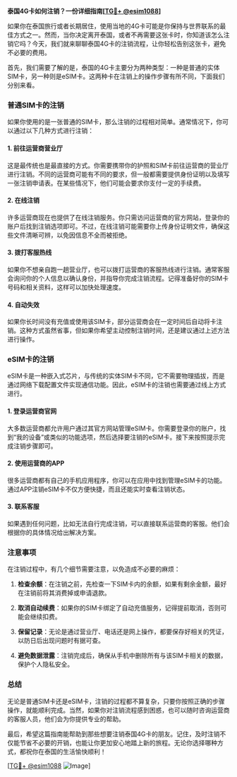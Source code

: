 **泰国4G卡如何注销？一份详细指南[[TG💪+ @esim1088](https://t.me/s/esim1088)]**

如果你在泰国旅行或者长期居住，使用当地的4G卡可能是你保持与世界联系的最佳方式之一。然而，当你决定离开泰国，或者不再需要这张卡时，你知道该怎么注销它吗？今天，我们就来聊聊泰国4G卡的注销流程，让你轻松告别这张卡，避免不必要的费用。

首先，我们需要了解的是，泰国的4G卡主要分为两种类型：一种是普通的实体SIM卡，另一种则是eSIM卡。这两种卡在注销上的操作步骤有所不同，下面我们分别来看。

### **普通SIM卡的注销**

如果你使用的是一张普通的SIM卡，那么注销的过程相对简单。通常情况下，你可以通过以下几种方式进行注销：

#### **1. 前往运营商营业厅**
这是最传统也是最直接的方式。你需要携带你的护照和SIM卡前往运营商的营业厅进行注销。不同的运营商可能有不同的要求，但一般都需要提供身份证明以及填写一张注销申请表。在某些情况下，他们可能会要求你支付一定的手续费。

#### **2. 在线注销**
许多运营商现在也提供了在线注销服务。你只需访问运营商的官方网站，登录你的账户后找到注销选项即可。不过，在线注销可能需要你上传身份证明文件，确保这些文件清晰可辨，以免因信息不全而被拒绝。

#### **3. 拨打客服热线**
如果你不想亲自跑一趟营业厅，也可以拨打运营商的客服热线进行注销。通常客服会询问你的个人信息以确认身份，并指导你完成注销流程。记得准备好你的SIM卡号码和相关资料，这样可以加快处理速度。

#### **4. 自动失效**
如果你长时间没有充值或使用该SIM卡，部分运营商会在一定时间后自动将卡注销。这种方式虽然省事，但如果你希望主动控制注销时间，还是建议通过上述方法进行操作。

### **eSIM卡的注销**

eSIM卡是一种嵌入式芯片，与传统的实体SIM卡不同，它不需要物理插拔，而是通过网络下载配置文件实现通信功能。因此，eSIM卡的注销也需要通过线上方式进行。

#### **1. 登录运营商官网**
大多数运营商都允许用户通过其官方网站管理eSIM卡。你需要登录你的账户，找到“我的设备”或类似的功能选项，然后选择要注销的eSIM卡。接下来按照提示完成注销步骤即可。

#### **2. 使用运营商的APP**
很多运营商都有自己的手机应用程序，你可以在应用中找到管理eSIM卡的功能。通过APP注销eSIM卡不仅方便快捷，而且还能实时查看注销状态。

#### **3. 联系客服**
如果遇到任何问题，比如无法自行完成注销，可以直接联系运营商的客服。他们会根据你的具体情况给出解决方案。

### **注意事项**

在注销过程中，有几个细节需要注意，以免造成不必要的麻烦：

1. **检查余额**：在注销之前，先检查一下SIM卡内的余额，如果有剩余金额，最好在注销前将其消费掉或申请退款。
   
2. **取消自动续费**：如果你的SIM卡绑定了自动充值服务，记得提前取消，否则可能会继续扣费。

3. **保留记录**：无论是通过营业厅、电话还是网上操作，都要保存好相关的凭证，以防日后出现问题时有据可查。

4. **避免数据泄露**：注销完成后，确保从手机中删除所有与该SIM卡相关的数据，保护个人隐私安全。

### **总结**

无论是普通SIM卡还是eSIM卡，注销的过程都不算复杂，只要你按照正确的步骤操作，就能顺利完成。当然，如果你对注销流程感到困惑，也可以随时咨询运营商的客服人员，他们会为你提供专业的帮助。

最后，希望这篇指南能帮助到那些想要注销泰国4G卡的朋友。记住，及时注销不仅能节省不必要的开销，也能让你更加安心地踏上新的旅程。无论你选择哪种方式，都祝你在泰国的生活愉快顺利！

[[TG💪+ @esim1088](https://t.me/s/esim1088) ![Image](https://i.postimg.cc/4NQfJmqS/Snipaste-2025-05-13-00-14-12.png)]